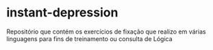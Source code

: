 # instant-depression
Repositório que contém os exercícios de fixação que realizo em várias linguagens para fins de treinamento ou consulta de Lógica
